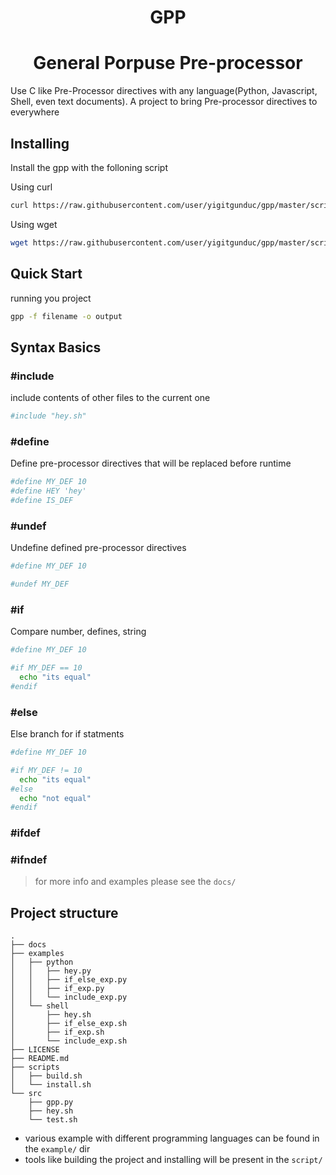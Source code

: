 <h1 align="center">GPP</h1>

<h1 align="center">General Porpuse Pre-processor</h1>

Use C like Pre-Processor directives with any language(Python, Javascript, Shell,
even text documents). A project to bring Pre-processor directives to everywhere

## Installing
Install the gpp with the folloning script

Using curl
```sh
curl https://raw.githubusercontent.com/user/yigitgunduc/gpp/master/scripts/install.sh && bash install.sh
```

Using wget
```sh
wget https://raw.githubusercontent.com/user/yigitgunduc/gpp/master/scripts/install.sh && bash install.sh
```

## Quick Start
running you project
```bash
gpp -f filename -o output
```

## Syntax Basics

### #include 

include contents of other files to the current one
```bash
#include "hey.sh"
```

### #define

Define pre-processor directives that will be replaced before runtime

```bash
#define MY_DEF 10
#define HEY 'hey'
#define IS_DEF
```

### #undef
Undefine defined pre-processor directives
```bash
#define MY_DEF 10

#undef MY_DEF
```

### #if 
Compare number, defines, string
  
```bash
#define MY_DEF 10

#if MY_DEF == 10
  echo "its equal"
#endif
```

### #else

Else branch for if statments
```bash
#define MY_DEF 10

#if MY_DEF != 10
  echo "its equal"
#else
  echo "not equal"
#endif
```

### #ifdef
### #ifndef

> for more info and examples please see the ```docs/```

## Project structure

```
.
├── docs
├── examples
│   ├── python
│   │   ├── hey.py
│   │   ├── if_else_exp.py
│   │   ├── if_exp.py
│   │   └── include_exp.py
│   └── shell
│       ├── hey.sh
│       ├── if_else_exp.sh
│       ├── if_exp.sh
│       └── include_exp.sh
├── LICENSE
├── README.md
├── scripts
│   ├── build.sh
│   └── install.sh
└── src
    ├── gpp.py
    ├── hey.sh
    └── test.sh
```

* various example with different programming languages can be found in the 
```example/``` dir
* tools like building the project and installing will be present in the 
```script/```
